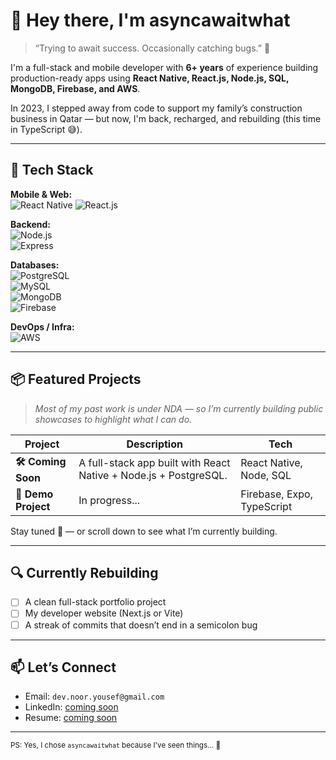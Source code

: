 # 👋 Hey there, I'm asyncawaitwhat

> “Trying to await success. Occasionally catching bugs.” 🐛

I'm a full-stack and mobile developer with **6+ years** of experience building production-ready apps using **React Native, React.js, Node.js, SQL, MongoDB, Firebase, and AWS**.

In 2023, I stepped away from code to support my family’s construction business in Qatar — but now, I'm back, recharged, and rebuilding (this time in TypeScript 😅).

---

## 🔧 Tech Stack

**Mobile & Web:**  
![React Native](https://img.shields.io/badge/-React%20Native-61DAFB?logo=react&logoColor=white&style=flat-square) 
![React.js](https://img.shields.io/badge/-React.js-61DAFB?logo=react&logoColor=white&style=flat-square)

**Backend:**  
![Node.js](https://img.shields.io/badge/-Node.js-339933?logo=node.js&logoColor=white&style=flat-square)  
![Express](https://img.shields.io/badge/-Express-000000?logo=express&logoColor=white&style=flat-square)

**Databases:**  
![PostgreSQL](https://img.shields.io/badge/-PostgreSQL-4169E1?logo=postgresql&logoColor=white&style=flat-square)  
![MySQL](https://img.shields.io/badge/-PostgreSQL-4169E1?logo=mysql&logoColor=white&style=flat-square)  
![MongoDB](https://img.shields.io/badge/-MongoDB-47A248?logo=mongodb&logoColor=white&style=flat-square)  
![Firebase](https://img.shields.io/badge/-Firebase-FFCA28?logo=firebase&logoColor=black&style=flat-square)

**DevOps / Infra:**  
![AWS](https://img.shields.io/badge/-AWS-232F3E?logo=amazonaws&logoColor=white&style=flat-square)

---

## 📦 Featured Projects

> *Most of my past work is under NDA — so I’m currently building public showcases to highlight what I can do.*

| Project | Description | Tech |
|--------|-------------|------|
| **🛠 Coming Soon** | A full-stack app built with React Native + Node.js + PostgreSQL. | React Native, Node, SQL |
| **🧪 Demo Project** | In progress... | Firebase, Expo, TypeScript |

Stay tuned 👀 — or scroll down to see what I’m currently building.

---

## 🔍 Currently Rebuilding

- [ ] A clean full-stack portfolio project  
- [ ] My developer website (Next.js or Vite)  
- [ ] A streak of commits that doesn’t end in a semicolon bug

---

## 📫 Let’s Connect

- Email: `dev.noor.yousef@gmail.com` 
- LinkedIn: [coming soon](#)
- Resume: [coming soon](#)

---

<sub>PS: Yes, I chose `asyncawaitwhat` because I've seen things... 🫠</sub>
